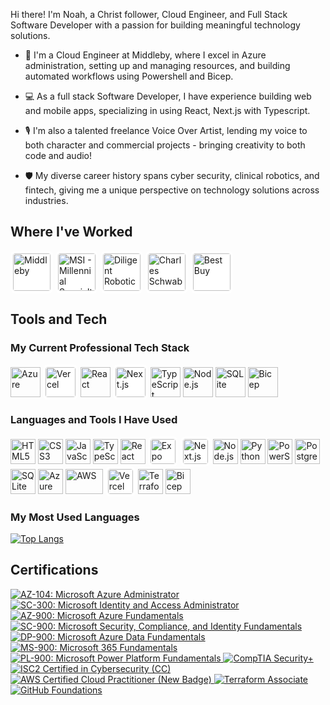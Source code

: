 Hi there! I'm Noah, a Christ follower, Cloud Engineer, and Full Stack Software Developer with a passion for building meaningful technology solutions.

- 🔭 I'm a Cloud Engineer at Middleby, where I excel in Azure administration, setting up and managing resources, and building automated workflows using Powershell and Bicep.

- 💻 As a full stack Software Developer, I have experience building web and mobile apps, specializing in using React, Next.js with Typescript. 

- 🎙️ I'm also a talented freelance Voice Over Artist, lending my voice to both character and commercial projects - bringing creativity to both code and audio!

- 🛡️ My diverse career history spans cyber security, clinical robotics, and fintech, giving me a unique perspective on technology solutions across industries.

## Where I've Worked

<p align="left">
  <img src="https://logo.clearbit.com/middleby.com" alt="Middleby" height="60" style="background-color: white; border-radius: 8px; padding: 4px;"/>
  <img src="https://logo.clearbit.com/msimga.com" alt="MSI - Millennial Specialty Insurance" height="60" style="background-color: white; border-radius: 8px; padding: 4px;"/>
  <img src="https://logo.clearbit.com/diligentrobots.com" alt="Diligent Robotics" height="60" style="background-color: white; border-radius: 8px; padding: 4px;"/>
  <img src="https://logo.clearbit.com/schwab.com" alt="Charles Schwab" height="60" style="background-color: white; border-radius: 8px; padding: 4px;"/>
  <img src="https://logo.clearbit.com/bestbuy.com" alt="Best Buy" height="60" style="background-color: white; border-radius: 8px; padding: 4px;"/>
</p>

## Tools and Tech

### My Current Professional Tech Stack

<p align="left">
  <img src="https://cdn.jsdelivr.net/gh/devicons/devicon/icons/azure/azure-original.svg" alt="Azure" width="48" height="48"/>
  <img src="https://cdn.jsdelivr.net/gh/devicons/devicon/icons/vercel/vercel-original.svg" alt="Vercel" width="48" height="48" style="background-color: white; border-radius: 8px; padding: 4px;"/>
  <img src="https://cdn.jsdelivr.net/gh/devicons/devicon/icons/react/react-original.svg" alt="React" width="48" height="48"/>
  <img src="https://cdn.jsdelivr.net/gh/devicons/devicon/icons/nextjs/nextjs-original.svg" alt="Next.js" width="48" height="48" style="background-color: white; border-radius: 8px; padding: 4px;"/>
  <img src="https://cdn.jsdelivr.net/gh/devicons/devicon/icons/typescript/typescript-original.svg" alt="TypeScript" width="48" height="48"/>
  <img src="https://cdn.jsdelivr.net/gh/devicons/devicon/icons/nodejs/nodejs-original.svg" alt="Node.js" width="48" height="48"/>
  <img src="https://cdn.jsdelivr.net/gh/devicons/devicon/icons/sqlite/sqlite-original.svg" alt="SQLite" width="48" height="48"/>
  <img src="https://ms-azuretools.gallerycdn.vsassets.io/extensions/ms-azuretools/visualstudiobicep/0.36.1.42791/1748626478444/Microsoft.VisualStudio.Services.Icons.Default" alt="Bicep" width="48" height="48"/>
</p>

### Languages and Tools I Have Used

<p align="left">
  <img src="https://cdn.jsdelivr.net/gh/devicons/devicon/icons/html5/html5-original.svg" alt="HTML5" width="40" height="40"/>
  <img src="https://cdn.jsdelivr.net/gh/devicons/devicon/icons/css3/css3-original.svg" alt="CSS3" width="40" height="40"/>
  <img src="https://cdn.jsdelivr.net/gh/devicons/devicon/icons/javascript/javascript-original.svg" alt="JavaScript" width="40" height="40"/>
  <img src="https://cdn.jsdelivr.net/gh/devicons/devicon/icons/typescript/typescript-original.svg" alt="TypeScript" width="40" height="40"/>
  <img src="https://cdn.jsdelivr.net/gh/devicons/devicon/icons/react/react-original.svg" alt="React" width="40" height="40"/>
  <img src="https://cdn.jsdelivr.net/gh/devicons/devicon/icons/expo/expo-original.svg" alt="Expo" width="40" height="40" style="background-color: white; border-radius: 8px; padding: 4px;"/>
  <img src="https://cdn.jsdelivr.net/gh/devicons/devicon/icons/nextjs/nextjs-original.svg" alt="Next.js" width="40" height="40" style="background-color: white; border-radius: 8px; padding: 4px;"/>
  <img src="https://cdn.jsdelivr.net/gh/devicons/devicon/icons/nodejs/nodejs-original.svg" alt="Node.js" width="40" height="40"/>
  <img src="https://cdn.jsdelivr.net/gh/devicons/devicon/icons/python/python-original.svg" alt="Python" width="40" height="40"/>
  <img src="https://cdn.jsdelivr.net/gh/devicons/devicon/icons/powershell/powershell-original.svg" alt="PowerShell" width="40" height="40"/>
  <img src="https://cdn.jsdelivr.net/gh/devicons/devicon/icons/postgresql/postgresql-original.svg" alt="PostgreSQL" width="40" height="40"/>
  <img src="https://cdn.jsdelivr.net/gh/devicons/devicon/icons/sqlite/sqlite-original.svg" alt="SQLite" width="40" height="40"/>
  <img src="https://cdn.jsdelivr.net/gh/devicons/devicon/icons/azure/azure-original.svg" alt="Azure" width="40" height="40"/>
  <img src="https://upload.wikimedia.org/wikipedia/commons/9/93/Amazon_Web_Services_Logo.svg" alt="AWS" width="60" height="40"/>
  <img src="https://cdn.jsdelivr.net/gh/devicons/devicon/icons/vercel/vercel-original.svg" alt="Vercel" width="40" height="40" style="background-color: white; border-radius: 8px; padding: 4px;"/>
  <img src="https://cdn.jsdelivr.net/gh/devicons/devicon/icons/terraform/terraform-original.svg" alt="Terraform" width="40" height="40"/>
  <img src="https://ms-azuretools.gallerycdn.vsassets.io/extensions/ms-azuretools/visualstudiobicep/0.36.1.42791/1748626478444/Microsoft.VisualStudio.Services.Icons.Default" alt="Bicep" width="40" height="40"/>
</p>

### My Most Used Languages

<a href="https://github.com/anuraghazra/github-readme-stats">
  <img src="https://github-readme-stats.vercel.app/api/top-langs/?username=noahjenkins&layout=donut&hide=css,html&langs_count=6" alt="Top Langs"/>
</a>

## Certifications

<!-- Markdown badge style for maximum compatibility -->
<p align="left">
  <a href="https://www.credly.com/badges/63316b60-f62d-4c1b-8d7c-7c8bfa41a1ba/public_url" target="_blank">
    <img src="https://img.shields.io/badge/AZ--104-Azure%20Administrator-blue?logo=microsoftazure&logoColor=white" alt="AZ-104: Microsoft Azure Administrator"/>
  </a>
  <a href="https://www.credly.com/badges/2e2d5b6c-7c1e-4e5c-9c7e-7b4e6c1b7b7e/public_url" target="_blank">
    <img src="https://img.shields.io/badge/SC--300-Identity%20and%20Access%20Admin-blue?logo=microsoftazure&logoColor=white" alt="SC-300: Microsoft Identity and Access Administrator"/>
  </a>
  <a href="https://www.credly.com/badges/70c5b6c7-8b4e-4e5c-9c7e-7b4e6c1b7b7e/public_url" target="_blank">
    <img src="https://img.shields.io/badge/AZ--900-Azure%20Fundamentals-blue?logo=microsoftazure&logoColor=white" alt="AZ-900: Microsoft Azure Fundamentals"/>
  </a>
  <a href="https://www.credly.com/badges/70c5b6c7-8b4e-4e5c-9c7e-7b4e6c1b7b7e/public_url" target="_blank">
    <img src="https://img.shields.io/badge/SC--900-Security%20Compliance%20Identity-blue?logo=microsoftazure&logoColor=white" alt="SC-900: Microsoft Security, Compliance, and Identity Fundamentals"/>
  </a>
  <a href="https://www.credly.com/badges/70c5b6c7-8b4e-4e5c-9c7e-7b4e6c1b7b7e/public_url" target="_blank">
    <img src="https://img.shields.io/badge/DP--900-Data%20Fundamentals-blue?logo=microsoftazure&logoColor=white" alt="DP-900: Microsoft Azure Data Fundamentals"/>
  </a>
  <a href="https://www.credly.com/badges/70c5b6c7-8b4e-4e5c-9c7e-7b4e6c1b7b7e/public_url" target="_blank">
    <img src="https://img.shields.io/badge/MS--900-Microsoft%20365%20Fundamentals-blue?logo=microsoftazure&logoColor=white" alt="MS-900: Microsoft 365 Fundamentals"/>
  </a>
  <a href="https://www.credly.com/badges/70c5b6c7-8b4e-4e5c-9c7e-7b4e6c1b7b7e/public_url" target="_blank">
    <img src="https://img.shields.io/badge/PL--900-Power%20Platform%20Fundamentals-blue?logo=microsoftazure&logoColor=white" alt="PL-900: Microsoft Power Platform Fundamentals"/>
  </a>
  <a href="https://www.credly.com/badges/70c5b6c7-8b4e-4e5c-9c7e-7b4e6c1b7b7e/public_url" target="_blank">
    <img src="https://img.shields.io/badge/Security+-CompTIA%20Security+-red?logo=compTIA&logoColor=white" alt="CompTIA Security+"/>
  </a>
  <a href="https://www.credly.com/badges/70c5b6c7-8b4e-4e5c-9c7e-7b4e6c1b7b7e/public_url" target="_blank">
    <img src="https://img.shields.io/badge/ISC2%20CC-Certified%20in%20Cybersecurity-blueviolet?logo=ISC2&logoColor=white" alt="ISC2 Certified in Cybersecurity (CC)"/>
  </a>
  <a href="https://www.credly.com/badges/f883de57-e9a0-4e16-83bc-255bdd58005d/public_url" target="_blank">
    <img src="https://img.shields.io/badge/AWS%20CCP-Cloud%20Practitioner-orange?logo=amazonaws&logoColor=white" alt="AWS Certified Cloud Practitioner (New Badge)"/>
  </a>
  <a href="https://www.credly.com/badges/70c5b6c7-8b4e-4e5c-9c7e-7b4e6c1b7b7e/public_url" target="_blank">
    <img src="https://img.shields.io/badge/Terraform-Associate-623CE4?logo=terraform&logoColor=white" alt="Terraform Associate"/>
  </a>
  <a href="https://www.credly.com/badges/70c5b6c7-8b4e-4e5c-9c7e-7b4e6c1b7b7e/public_url" target="_blank">
    <img src="https://img.shields.io/badge/GitHub-Foundations-181717?logo=github&logoColor=white" alt="GitHub Foundations"/>
  </a>
</p>

